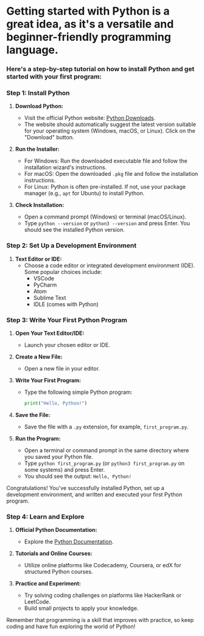 # Getting started with Python is a great idea, as it's a versatile and beginner-friendly programming language. 
### Here's a step-by-step tutorial on how to install Python and get started with your first program:

### Step 1: Install Python

1. **Download Python:**
   - Visit the official Python website: [Python Downloads](https://www.python.org/downloads/).
   - The website should automatically suggest the latest version suitable for your operating system (Windows, macOS, or Linux). Click on the "Download" button.

2. **Run the Installer:**
   - For Windows: Run the downloaded executable file and follow the installation wizard's instructions.
   - For macOS: Open the downloaded `.pkg` file and follow the installation instructions.
   - For Linux: Python is often pre-installed. If not, use your package manager (e.g., `apt` for Ubuntu) to install Python.

3. **Check Installation:**
   - Open a command prompt (Windows) or terminal (macOS/Linux).
   - Type `python --version` or `python3 --version` and press Enter. You should see the installed Python version.

### Step 2: Set Up a Development Environment

1. **Text Editor or IDE:**
   - Choose a code editor or integrated development environment (IDE). Some popular choices include:
     - VSCode
     - PyCharm
     - Atom
     - Sublime Text
     - IDLE (comes with Python)

### Step 3: Write Your First Python Program

1. **Open Your Text Editor/IDE:**
   - Launch your chosen editor or IDE.

2. **Create a New File:**
   - Open a new file in your editor.

3. **Write Your First Program:**
   - Type the following simple Python program:
     ```python
     print("Hello, Python!")
     ```

4. **Save the File:**
   - Save the file with a `.py` extension, for example, `first_program.py`.

5. **Run the Program:**
   - Open a terminal or command prompt in the same directory where you saved your Python file.
   - Type `python first_program.py` (or `python3 first_program.py` on some systems) and press Enter.
   - You should see the output: `Hello, Python!`

Congratulations! You've successfully installed Python, set up a development environment, and written and executed your first Python program.

### Step 4: Learn and Explore

1. **Official Python Documentation:**
   - Explore the [Python Documentation](https://docs.python.org/3/).

2. **Tutorials and Online Courses:**
   - Utilize online platforms like Codecademy, Coursera, or edX for structured Python courses.

3. **Practice and Experiment:**
   - Try solving coding challenges on platforms like HackerRank or LeetCode.
   - Build small projects to apply your knowledge.

Remember that programming is a skill that improves with practice, so keep coding and have fun exploring the world of Python!
